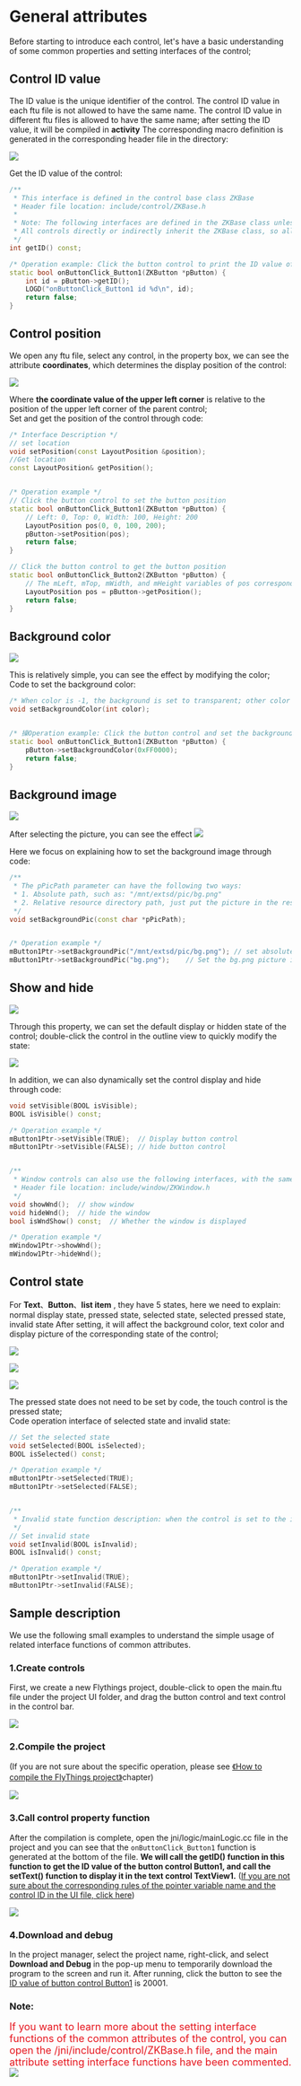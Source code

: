 # General attributes
Before starting to introduce each control, let's have a basic understanding of some common properties and setting interfaces of the control;

## <span id = "widgetID">Control ID value</span>
The ID value is the unique identifier of the control. The control ID value in each ftu file is not allowed to have the same name. The control ID value in different ftu files is allowed to have the same name; after setting the ID value, it will be compiled in **activity** The corresponding macro definition is generated in the corresponding header file in the directory:

![](images/ctrl_id_def.png)

Get the ID value of the control:
```c++
/**
 * This interface is defined in the control base class ZKBase
 * Header file location: include/control/ZKBase.h
 *
 * Note: The following interfaces are defined in the ZKBase class unless otherwise specified
 * All controls directly or indirectly inherit the ZKBase class, so all controls can call the public interface in the ZKBase class
 */
int getID() const;

/* Operation example: Click the button control to print the ID value of the control */
static bool onButtonClick_Button1(ZKButton *pButton) {
    int id = pButton->getID();
    LOGD("onButtonClick_Button1 id %d\n", id);
    return false;
}
```

## Control position
We open any ftu file, select any control, in the property box, we can see the attribute **coordinates**, which determines the display position of the control:

![](images/ctrl_position.png)

Where **the coordinate value of the upper left corner** is relative to the position of the upper left corner of the parent control;<br/>
Set and get the position of the control through code:
```c++
/* Interface Description */
// set location
void setPosition(const LayoutPosition &position);
//Get location
const LayoutPosition& getPosition();


/* Operation example */
// Click the button control to set the button position
static bool onButtonClick_Button1(ZKButton *pButton) {
    // Left: 0, Top: 0, Width: 100, Height: 200
    LayoutPosition pos(0, 0, 100, 200);
    pButton->setPosition(pos);
    return false;
}

// Click the button control to get the button position
static bool onButtonClick_Button2(ZKButton *pButton) {
    // The mLeft, mTop, mWidth, and mHeight variables of pos correspond to the coordinate values respectively
    LayoutPosition pos = pButton->getPosition();
    return false;
}
```

## Background color

![](images/ctrl_bgcolor.png)

This is relatively simple, you can see the effect by modifying the color;<br/>
Code to set the background color:
```c++
/* When color is -1, the background is set to transparent; other color values are 0xRGB, and the color value does not support alpha */
void setBackgroundColor(int color);


/* 操Operation example: Click the button control and set the background color to red */
static bool onButtonClick_Button1(ZKButton *pButton) {
    pButton->setBackgroundColor(0xFF0000);
    return false;
}
```

## Background image

![](images/ctrl_bg.png)

After selecting the picture,
you can see the effect   ![](images/ctrl_background.png)

Here we focus on explaining how to set the background image through code:
```c++
/**
 * The pPicPath parameter can have the following two ways:
 * 1. Absolute path, such as: "/mnt/extsd/pic/bg.png"
 * 2. Relative resource directory path, just put the picture in the resources directory of the project, after compiling and packaging, you can use it, if there is a bg.png picture in the resources directory, just set "bg.png".
 */
void setBackgroundPic(const char *pPicPath);


/* Operation example */
mButton1Ptr->setBackgroundPic("/mnt/extsd/pic/bg.png"); // set absolute path
mButton1Ptr->setBackgroundPic("bg.png");    // Set the bg.png picture in the resources directory
```

## Show and hide

![](images/ctrl_visible.png)

Through this property, we can set the default display or hidden state of the control; double-click the control in the outline view to quickly modify the state:

![](images/ctrl_visible.gif)

In addition, we can also dynamically set the control display and hide through code:
```c++
void setVisible(BOOL isVisible);
BOOL isVisible() const;

/* Operation example */
mButton1Ptr->setVisible(TRUE);  // Display button control
mButton1Ptr->setVisible(FALSE); // hide button control


/**
 * Window controls can also use the following interfaces, with the same functions
 * Header file location: include/window/ZKWindow.h
 */
void showWnd();  // show window
void hideWnd();  // hide the window
bool isWndShow() const;  // Whether the window is displayed

/* Operation example */
mWindow1Ptr->showWnd();
mWindow1Ptr->hideWnd();
```

## Control state
For **Text**、**Button**、**list item** , they have 5 states, here we need to explain: normal display state, pressed state, selected state, selected pressed state, invalid state After setting, it will affect the background color, text color and display picture of the corresponding state of the control;

![](images/ctrl_bgcolor_status.png)

![](images/ctrl_textcolor_status.png)

![](images/ctrl_pic_status.png)

The pressed state does not need to be set by code, the touch control is the pressed state;<br/>
Code operation interface of selected state and invalid state:
```c++
// Set the selected state
void setSelected(BOOL isSelected);
BOOL isSelected() const;

/* Operation example */
mButton1Ptr->setSelected(TRUE);
mButton1Ptr->setSelected(FALSE);


/**
 * Invalid state function description: when the control is set to the invalid state, the touch control has no effect, that is, it does not respond to the press and lift event
 */
// Set invalid state
void setInvalid(BOOL isInvalid);
BOOL isInvalid() const;

/* Operation example */
mButton1Ptr->setInvalid(TRUE);
mButton1Ptr->setInvalid(FALSE);
```

## Sample description

We use the following small examples to understand the simple usage of related interface functions of common attributes.

### 1.Create controls

First, we create a new Flythings project, double-click to open the main.ftu file under the project UI folder, and drag the button control and text control in the control bar.

![](images/ctrl_new_widget.gif)


### 2.Compile the project
(If you are not sure about the specific operation, please see [《How to compile the FlyThings project》](how_to_compile_flythings.md#how_to_compile_flythings)chapter)

![](images/ctrl_compile_project.gif)

### 3.Call control property function
After the compilation is complete, open the       jni/logic/mainLogic.cc file in the project and you can see that the `onButtonClick_Button1` function is generated at the bottom of the file.
**We will call the getID() function in this function to get the ID value of the button control Button1, and call the setText() function to display it in the text control TextView1.**
([If you are not sure about the corresponding rules of the pointer variable name and the control ID in the UI file, click here](named_rule.md))

![](images/ctrl_getButton1ID.jpg)

### 4.Download and debug
In the project manager, select the project name, right-click, and select **Download and Debug**  in the pop-up menu to temporarily download the program to the screen and run it. After running, click the button to see the [ID value of button control Button1](#widgetID) is 20001.

### Note:


<font color="#E6161E" size="4">If you want to learn more about the setting interface functions of the common attributes of the control, you can open the /jni/include/control/ZKBase.h file, and the main attribute setting interface functions have been commented.</font>
![](images/ctrl_ZKBase.jpg)
